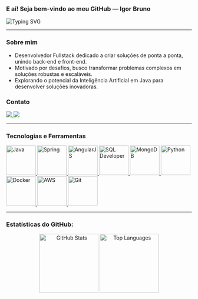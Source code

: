 ### E aí! Seja bem-vindo ao meu GitHub — Igor Bruno
<img src="https://readme-typing-svg.demolab.com?font=Fira+Code&duration=3000&pause=1000&color=00F7FF&center=true&vCenter=true&width=700&lines=Java+%7C+Spring+%7C+Angular+%7C+Python+%7C+MySql+%7C+NoSql+%7C+Git;Entre+um+commit+e+outro,+sempre+tem+um+caf%C3%A9+envolvido." alt="Typing SVG" />

---

### Sobre mim
-  Desenvolvedor Fullstack dedicado a criar soluções de ponta a ponta, unindo back-end e front-end.
-  Motivado por desafios, busco transformar problemas complexos em soluções robustas e escaláveis.
-  Explorando o potencial da Inteligência Artificial em Java para desenvolver soluções inovadoras.

### Contato
<a href="https://www.linkedin.com/in/igor-bruno-andrade" target="_blank">
  <img src="https://img.shields.io/badge/-LinkedIn-%230077B5?style=for-the-badge&logo=linkedin&logoColor=white">
</a>
<a href="https://mail.google.com/mail/?view=cm&fs=1&to=igordf2502@gmail.com" target="_blank">
  <img src="https://img.shields.io/badge/-Email-%23EA4335?style=for-the-badge&logo=gmail&logoColor=white">
</a>

---
### Tecnologias e Ferramentas
<p align="left">
  <a href="https://www.java.com" target="_blank" rel="noreferrer">
    <img src="https://cdn.jsdelivr.net/gh/devicons/devicon@latest/icons/java/java-original.svg" alt="Java" width="80" height="80"/>
  </a>
  <a href="https://spring.io/" target="_blank" rel="noreferrer">
    <img src="https://cdn.jsdelivr.net/gh/devicons/devicon@latest/icons/spring/spring-original.svg" alt="Spring" width="80" height="80"/>
  </a>
    <a href="https://angularjs.org" target="_blank" rel="noreferrer">
    <img src="https://cdn.jsdelivr.net/gh/devicons/devicon@latest/icons/angularjs/angularjs-plain.svg" alt="AngularJS" width="80" height="80"/>
  </a>
  <a href="https://www.oracle.com/database/sqldeveloper/" target="_blank" rel="noreferrer">
    <img src="https://cdn.jsdelivr.net/gh/devicons/devicon@latest/icons/sqldeveloper/sqldeveloper-original.svg" alt="SQL Developer" width="80" height="80"/>
  </a>
    <a href="https://www.mongodb.com/" target="_blank" rel="noreferrer">
    <img src="https://cdn.jsdelivr.net/gh/devicons/devicon@latest/icons/mongodb/mongodb-original.svg" alt="MongoDB" width="80" height="80"/>
  </a>
  <a href="https://www.python.org" target="_blank" rel="noreferrer">
    <img src="https://cdn.jsdelivr.net/gh/devicons/devicon@latest/icons/python/python-original.svg" alt="Python" width="80" height="80"/>
  </a>
  <a href="https://www.docker.com/" target="_blank" rel="noreferrer">
    <img src="https://cdn.jsdelivr.net/gh/devicons/devicon@latest/icons/docker/docker-original.svg" alt="Docker" width="80" height="80"/>
  </a>
  <a href="https://aws.amazon.com" target="_blank" rel="noreferrer">
    <img src="https://cdn.jsdelivr.net/gh/devicons/devicon@latest/icons/amazonwebservices/amazonwebservices-original-wordmark.svg" alt="AWS" width="80" height="80"/>
  </a>
  <a href="https://git-scm.com/" target="_blank" rel="noreferrer">
    <img src="https://cdn.jsdelivr.net/gh/devicons/devicon@latest/icons/git/git-original.svg" alt="Git" width="80" height="80"/>
  </a>
</p>

---

### Estatísticas do GitHub:

<div align="center">
  <img 
    src="https://github-readme-stats.vercel.app/api?username=dilluter&show_icons=true&include_all_commits=true&count_private=true&bg_color=0d1117&title_color=58A6FF&icon_color=58A6FF&text_color=C9D1D9&border_color=30363d&ring_color=58A6FF"
    alt="GitHub Stats"
    height="160"
  />
  <img 
    src="https://github-readme-stats.vercel.app/api/top-langs/?username=dilluter&layout=compact&langs_count=8&bg_color=0d1117&title_color=58A6FF&text_color=C9D1D9&border_color=30363d"
    alt="Top Languages"
    height="160"
  />
</div>

</div>



